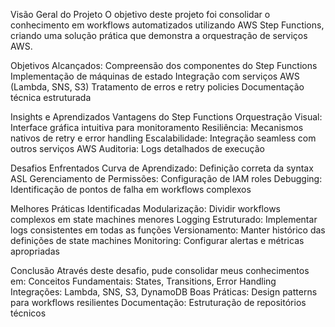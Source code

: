 Visão Geral do Projeto
O objetivo deste projeto foi consolidar o conhecimento em workflows automatizados utilizando AWS Step Functions, criando uma solução prática que demonstra a orquestração de serviços AWS.

Objetivos Alcançados:
Compreensão dos componentes do Step Functions
Implementação de máquinas de estado
Integração com serviços AWS (Lambda, SNS, S3)
Tratamento de erros e retry policies
Documentação técnica estruturada

Insights e Aprendizados
Vantagens do Step Functions
Orquestração Visual: Interface gráfica intuitiva para monitoramento
Resiliência: Mecanismos nativos de retry e error handling
Escalabilidade: Integração seamless com outros serviços AWS
Auditoria: Logs detalhados de execução

Desafios Enfrentados
Curva de Aprendizado: Definição correta da syntax ASL
Gerenciamento de Permissões: Configuração de IAM roles
Debugging: Identificação de pontos de falha em workflows complexos

Melhores Práticas Identificadas
Modularização: Dividir workflows complexos em state machines menores
Logging Estruturado: Implementar logs consistentes em todas as funções
Versionamento: Manter histórico das definições de state machines
Monitoring: Configurar alertas e métricas apropriadas

Conclusão
Através deste desafio, pude consolidar meus conhecimentos em:
Conceitos Fundamentais: States, Transitions, Error Handling
Integrações: Lambda, SNS, S3, DynamoDB
Boas Práticas: Design patterns para workflows resilientes
Documentação: Estruturação de repositórios técnicos
